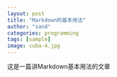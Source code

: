 ```yaml
---
layout: post
title: "Markdown的基本用法"
author: "sand"
categories: programming
tags: [sample]
image: cuba-4.jpg
---
```


这是一篇讲Markdown基本用法的文章
